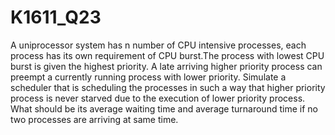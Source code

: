 # K1611_Q23
A uniprocessor system has n number of CPU intensive processes,
each process has its own requirement of CPU burst.The process with 
lowest CPU burst is given the highest priority. 
A late arriving higher priority process can preempt a currently running process
with lower priority. Simulate a scheduler that is scheduling the processes
in such a way that higher priority process is never starved due to the execution of lower priority process.
What should be its average waiting time and average turnaround time if no two processes are arriving at same time.
